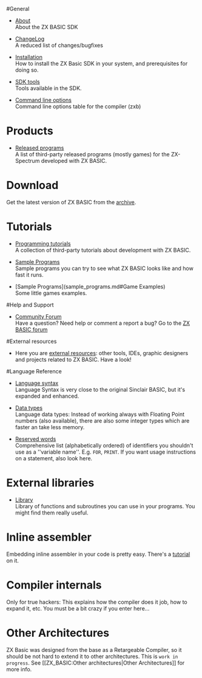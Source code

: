 #General 
* [About](about.md)
<br />About the ZX BASIC SDK

* [ChangeLog](https://github.com/boriel/zxbasic/blob/master/Changelog.md)
<br />A reduced list of changes/bugfixes

* [Installation](installation.md)
<br />How to install the ZX Basic SDK in your system, and prerequisites for doing so.

* [SDK tools](tools.md)
<br />Tools available in the SDK.

* [Command line options](zxb.md#Command_Line_Options)
<br />Command line options table for the compiler (zxb)

# Products

* [Released programs](released_programs.md)
<br />A list of third-party released programs (mostly games) for the ZX-Spectrum developed with ZX BASIC.

# Download

Get the latest version of ZX BASIC from the [archive](archive.md). 

# Tutorials

* [Programming tutorials](tutorials.md)
<br />A collection of third-party tutorials about development with ZX BASIC.

* [Sample Programs](sample_programs.md)
<br />Sample programs you can try to see what ZX BASIC looks like and how fast it runs.

* [Sample Programs](sample_programs.md#Game Examples)
<br />Some little games examples.

#Help and Support

* [Community Forum](http://www.boriel.com/forum/zx-basic-compiler)
<br />Have a question? Need help or comment a report a bug? Go to the [ZX BASIC forum](http://www.boriel.com/forum/zx-basic-compiler)

#External resources

* Here you are [external resources](external_resources.md): other tools, IDEs, graphic designers and projects related to ZX BASIC. Have a look!

#Language Reference
* [Language syntax](syntax.md)
<br />Language Syntax is very close to the original Sinclair BASIC, but it's expanded and enhanced.

* [Data types](types.md)
<br />Language data types: Instead of working always with Floating Point numbers (also available), there are also some integer types which are faster an take less memory.

 * [Reserved words](identifier.md)
<br />Comprehensive list (alphabetically ordered) of identifiers you shouldn't use as a ''variable name''. E.g. `FOR`, `PRINT`. If you want usage instructions on a statement, also look here.

# External libraries

* [Library](library.md)
<br />Library of functions and subroutines you can use in your programs. You might find them really useful.

# Inline assembler
Embedding inline assembler in your code is pretty easy. There's a [tutorial](tutorial.md) on it.

# Compiler internals
Only for true hackers: This explains how the compiler does it job, how to expand it, etc. You must be a bit crazy if you enter here...

# Other Architectures
ZX Basic was designed from the base as a Retargeable Compiler, so it should be not hard to extend it to other architectures. This is `work in progress`. See [[ZX_BASIC:Other architectures|Other Architectures]] for more info.

